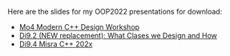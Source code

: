 Here are the slides for my OOP2022 presentations for download:

* [Mo4 Modern C++ Design Workshop](https://github.com/PeterSommerlad/talks_public/raw/main/OOP/OOP2022/Modern%20C%2B%2B%20Design.pdf) 
* [Di9.2 (NEW replacement): What Clases we Design and How](https://github.com/PeterSommerlad/talks_public/raw/main/OOP/OOP2022/What%20Classes%20We%20Design%20and%20How.pdf)
* [Di9.4 Misra C++ 202x](https://github.com/PeterSommerlad/talks_public/raw/main/OOP/OOP2022/OOP2022-MISRA-SafeC%2B%2B.pdf)
